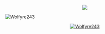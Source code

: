 <p align="center"><img src="https://capsule-render.vercel.app/api?type=waving&color=gradient&customColorList=0,2,2,5,30&height=250&section=header&text=Hello%20There!&fontSize=90" /></p>

<p align="left"> <img src="https://komarev.com/ghpvc/?username=Wolfyre243&label=Profile%20views&color=0e75b6&style=flat" alt="Wolfyre243" /> </p>

<p align="center"> <a href="https://github.com/ryo-ma/github-profile-trophy"><img src="https://github-profile-trophy.vercel.app/?username=Wolfyre243&theme=onedark" alt="Wolfyre243" /></a> </p>





<!--
**Wolfyre243/wolfyre243** is a ✨ _special_ ✨ repository because its `README.md` (this file) appears on your GitHub profile.

Here are some ideas to get you started:

- 🔭 I’m currently working on ...
- 🌱 I’m currently learning ...
- 👯 I’m looking to collaborate on ...
- 🤔 I’m looking for help with ...
- 💬 Ask me about ...
- 📫 How to reach me: ...
- 😄 Pronouns: ...
- ⚡ Fun fact: ...
-->

